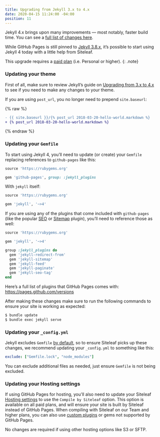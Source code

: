 ```yaml
---
title: Upgrading from Jekyll 3.x to 4.x
date: 2020-04-15 11:24:00 -04:00
position: 11
---
```


Jekyll 4.x brings upon many improvements — most notably, faster build time. You can see a [full list of changes here](https://jekyllrb.com/news/2019/08/20/jekyll-4-0-0-released/).

While GitHub Pages is still pinned to [Jekyll 3.8.x](https://pages.github.com/versions/), it’s possible to start using Jekyll 4 today with a little help from Siteleaf.

This upgrade requires a [paid plan](https://www.siteleaf.com/plans) (i.e. Personal or higher).
{: .note}

### Updating your theme

First of all, make sure to review Jekyll’s guide on [Upgrading from 3.x to 4.x](https://jekyllrb.com/docs/upgrading/3-to-4/) to see if you need to make any changes to your theme. 

If you are using `post_url`, you no longer need to prepend `site.baseurl`:

{% raw %}
```diff
- {{ site.baseurl }}/{% post_url 2018-03-20-hello-world.markdown %}
+ {% post_url 2018-03-20-hello-world.markdown %}
```
{% endraw %}

### Updating your `Gemfile`

To start using Jekyll 4, you’ll need to update (or create) your `Gemfile` replacing references to `github-pages` like this:

```rb
source 'https://rubygems.org'

gem 'github-pages', group: :jekyll_plugins
```

With `jekyll` itself:

```rb
source 'https://rubygems.org'

gem 'jekyll', '~>4'
```

If you are using any of the plugins that come included with `github-pages` (like the popular [SEO](https://github.com/jekyll/jekyll-seo-tag) or [Sitemap](https://github.com/jekyll/jekyll-sitemap) plugin), you’ll need to reference those as well:

```rb
source 'https://rubygems.org'

gem 'jekyll', '~>4'

group :jekyll_plugins do
  gem 'jekyll-redirect-from'
  gem 'jekyll-sitemap'
  gem 'jekyll-feed'
  gem 'jekyll-paginate'
  gem 'jekyll-seo-tag'
end
```

Here’s a full list of plugins that GitHub Pages comes with: <https://pages.github.com/versions>

After making these changes make sure to run the following commands to ensure your site is working as expected:

```sh
$ bundle update
$ bundle exec jekyll serve
```

### Updating your `_config.yml`

Jekyll excludes `Gemfile` [by default](https://jekyllrb.com/docs/configuration/default/), so to ensure Siteleaf picks up these changes, we recommend updating your `_config.yml` to something like this:

```yml
exclude: ["Gemfile.lock", "node_modules"]
```

You can exclude additional files as needed, just ensure `Gemfile` is not being excluded.

### Updating your Hosting settings

If using GitHub Pages for hosting, you'll also need to update your Siteleaf [Hosting settings](/sites/hosting/) to use the `Compile by Siteleaf` option. This option is available on all paid plans, and will ensure your site is built by Siteleaf instead of GitHub Pages. When compiling with Siteleaf on our Team and higher plans, you can also use [custom plugins](/themes/jekyll-plugins/) or gems not supported by GitHub Pages.

No changes are required if using other hosting options like S3 or SFTP.